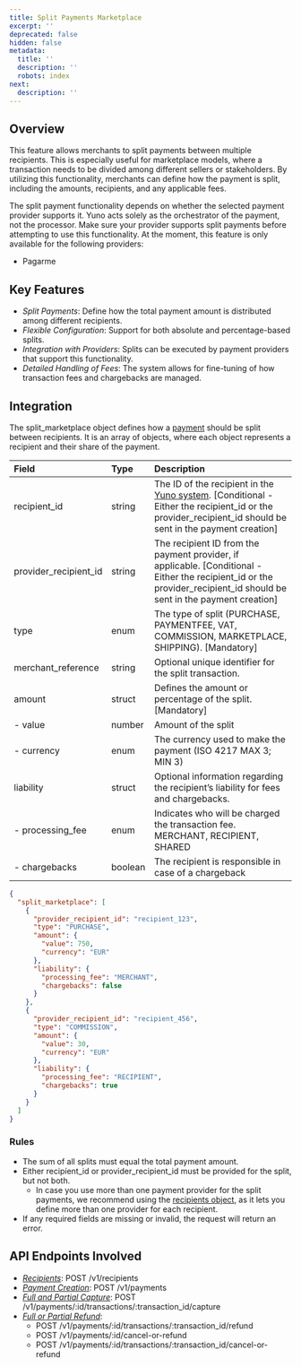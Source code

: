 ```yaml
---
title: Split Payments Marketplace
excerpt: ''
deprecated: false
hidden: false
metadata:
  title: ''
  description: ''
  robots: index
next:
  description: ''
---
```

## Overview

This feature allows merchants to split payments between multiple recipients. This is especially useful for marketplace models, where a transaction needs to be divided among different sellers or stakeholders. By utilizing this functionality, merchants can define how the payment is split, including the amounts, recipients, and any applicable fees.

The split payment functionality depends on whether the selected payment provider supports it. Yuno acts solely as the orchestrator of the payment, not the processor. Make sure your provider supports split payments before attempting to use this functionality. At the moment, this feature is only available for the following providers: 

- Pagarme

## Key Features

- _Split Payments_: Define how the total payment amount is distributed among different recipients.
- _Flexible Configuration_: Support for both absolute and percentage-based splits.
- _Integration with Providers_: Splits can be executed by payment providers that support this functionality.
- _Detailed Handling of Fees_: The system allows for fine-tuning of how transaction fees and chargebacks are managed.

## Integration

The split_marketplace object defines how a [payment](ref:create-payment) should be split between recipients. It is an array of objects, where each object represents a recipient and their share of the payment.

| Field                 | Type    | Description                                                                                                                                                                      |
| :-------------------- | :------ | :------------------------------------------------------------------------------------------------------------------------------------------------------------------------------- |
| recipient_id          | string  | The ID of the recipient in the [Yuno system](ref:create-recipients). [Conditional - Either the recipient_id or the provider_recipient_id should be sent in the payment creation] |
| provider_recipient_id | string  | The recipient ID from the payment provider, if applicable. [Conditional - Either the recipient_id or the provider_recipient_id should be sent in the payment creation]           |
| type                  | enum    | The type of split (PURCHASE, PAYMENTFEE, VAT, COMMISSION, MARKETPLACE, SHIPPING). [Mandatory]                                                                                    |
| merchant_reference    | string  | Optional unique identifier for the split transaction.                                                                                                                            |
| amount                | struct  | Defines the amount or percentage of the split. [Mandatory]                                                                                                                       |
| - value               | number  | Amount of the split                                                                                                                                                              |
| - currency            | enum    | The currency used to make the payment (ISO 4217 MAX 3; MIN 3)                                                                                                                    |
| liability             | struct  | Optional information regarding the recipient’s liability for fees and chargebacks.                                                                                               |
| - processing_fee      | enum    | Indicates who will be charged the transaction fee. MERCHANT, RECIPIENT, SHARED                                                                                                   |
| - chargebacks         | boolean | The recipient is responsible in case of a chargeback                                                                                                                             |

```json json
{
  "split_marketplace": [
    {
      "provider_recipient_id": "recipient_123",
      "type": "PURCHASE",
      "amount": {
        "value": 750,
        "currency": "EUR"
      },
      "liability": {
        "processing_fee": "MERCHANT",
        "chargebacks": false
      }
    },
    {
      "provider_recipient_id": "recipient_456",
      "type": "COMMISSION",
      "amount": {
        "value": 30,
        "currency": "EUR"
      },
      "liability": {
        "processing_fee": "RECIPIENT",
        "chargebacks": true
      }
    }
  ]
}

```

### Rules

- The sum of all splits must equal the total payment amount.
- Either recipíent_id or provider_recipient_id must be provided for the split, but not both.
  - In case you use more than one payment provider for the split payments, we recommend using the [recipients object](ref:create-recipients), as it lets you define more than one provider for each recipient.
- If any required fields are missing or invalid, the request will return an error.

## API Endpoints Involved

- _[Recipients](ref:create-recipients)_: POST /v1/recipients
- [_Payment Creation_](ref:create-payment): POST /v1/payments
- [_Full and Partial Capture_](ref:capture-authorization): POST /v1/payments/:id/transactions/:transaction_id/capture
- [_Full or Partial Refund_](ref:refund-payment): 
  - POST /v1/payments/:id/transactions/:transaction_id/refund
  - POST /v1/payments/:id/cancel-or-refund
  - POST /v1/payments/:id/transactions/:transaction_id/cancel-or-refund